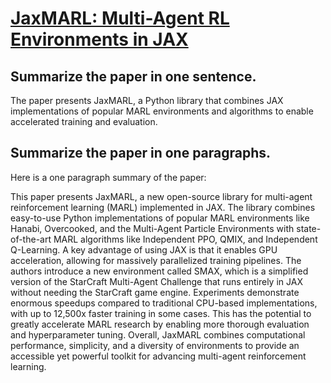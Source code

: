 # [JaxMARL: Multi-Agent RL Environments in JAX](https://arxiv.org/abs/2311.10090)

## Summarize the paper in one sentence.

 The paper presents JaxMARL, a Python library that combines JAX implementations of popular MARL environments and algorithms to enable accelerated training and evaluation.


## Summarize the paper in one paragraphs.

 Here is a one paragraph summary of the paper:

This paper presents JaxMARL, a new open-source library for multi-agent reinforcement learning (MARL) implemented in JAX. The library combines easy-to-use Python implementations of popular MARL environments like Hanabi, Overcooked, and the Multi-Agent Particle Environments with state-of-the-art MARL algorithms like Independent PPO, QMIX, and Independent Q-Learning. A key advantage of using JAX is that it enables GPU acceleration, allowing for massively parallelized training pipelines. The authors introduce a new environment called SMAX, which is a simplified version of the StarCraft Multi-Agent Challenge that runs entirely in JAX without needing the StarCraft game engine. Experiments demonstrate enormous speedups compared to traditional CPU-based implementations, with up to 12,500x faster training in some cases. This has the potential to greatly accelerate MARL research by enabling more thorough evaluation and hyperparameter tuning. Overall, JaxMARL combines computational performance, simplicity, and a diversity of environments to provide an accessible yet powerful toolkit for advancing multi-agent reinforcement learning.
